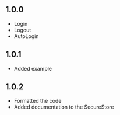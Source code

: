 ## 1.0.0

* Login
* Logout
* AutoLogin

## 1.0.1

* Added example

## 1.0.2

* Formatted the code
* Added documentation to the SecureStore